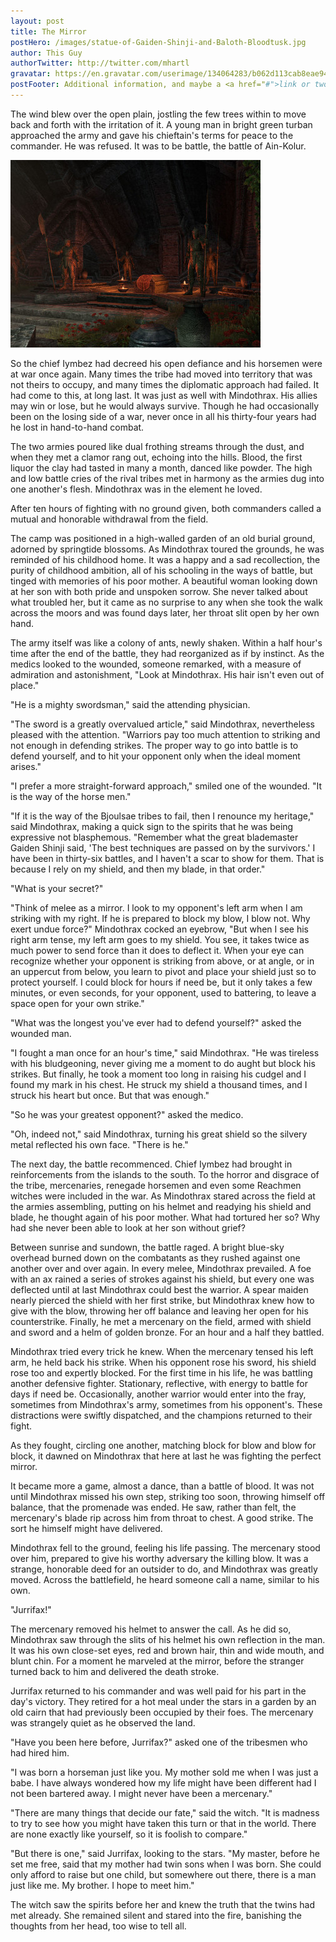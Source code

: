 ```yaml
---
layout: post
title: The Mirror
postHero: /images/statue-of-Gaiden-Shinji-and-Baloth-Bloodtusk.jpg
author: This Guy
authorTwitter: http://twitter.com/mhartl
gravatar: https://en.gravatar.com/userimage/134064283/b062d113cab8eae94ea1dfa3bde1d7de.jpg?size=200
postFooter: Additional information, and maybe a <a href="#">link or two</a>
---
```


The wind blew over the open plain, jostling the few trees within to move back
and forth with the irritation of it. A young man in bright green turban
approached the army and gave his chieftain's terms for peace to the commander.
He was refused. It was to be battle, the battle of Ain-Kolur.

<img class="pull-left" src="/images/interior-honors-rest.jpg" alt="honors-rest">

So the chief Iymbez had decreed his open defiance and his horsemen were at war
once again. Many times the tribe had moved into territory that was not theirs to occupy, and many times the diplomatic approach had failed. It had come to this,
at long last. It was just as well with Mindothrax. His allies may win or lose,
but he would always survive. Though he had occasionally been on the losing side
of a war, never once in all his thirty-four years had he lost in hand-to-hand
combat.

The two armies poured like dual frothing streams through the dust, and when they
met a clamor rang out, echoing into the hills. Blood, the first liquor the clay
had tasted in many a month, danced like powder. The high and low battle cries of
the rival tribes met in harmony as the armies dug into one another's flesh. Mindothrax was in the element he loved.

After ten hours of fighting with no ground given, both commanders called a
mutual and honorable withdrawal from the field.

The camp was positioned in a high-walled garden of an old burial ground, adorned
by springtide blossoms. As Mindothrax toured the grounds, he was reminded of his childhood home. It was a happy and a sad recollection, the purity of childhood ambition, all of his schooling in the ways of battle, but tinged with memories
of his poor mother. A beautiful woman looking down at her son with both pride
and unspoken sorrow. She never talked about what troubled her, but it came as no surprise to any when she took the walk across the moors and was found days
later, her throat slit open by her own hand.

The army itself was like a colony of ants, newly shaken. Within a half hour's
time after the end of the battle, they had reorganized as if by instinct. As the medics looked to the wounded, someone remarked, with a measure of admiration and astonishment, "Look at Mindothrax. His hair isn't even out of place."

"He is a mighty swordsman," said the attending physician.

"The sword is a greatly overvalued article," said Mindothrax, nevertheless
pleased with the attention. "Warriors pay too much attention to striking and not enough in defending strikes. The proper way to go into battle is to defend
yourself, and to hit your opponent only when the ideal moment arises."

"I prefer a more straight-forward approach," smiled one of the wounded. "It is
the way of the horse men."

"If it is the way of the Bjoulsae tribes to fail, then I renounce my heritage,"
said Mindothrax, making a quick sign to the spirits that he was being expressive
not blasphemous. "Remember what the great blademaster Gaiden Shinji said, 'The
best techniques are passed on by the survivors.' I have been in thirty-six
battles, and I haven't a scar to show for them. That is because I rely on my
shield, and then my blade, in that order."

"What is your secret?"

"Think of melee as a mirror. I look to my opponent's left arm when I am striking
with my right. If he is prepared to block my blow, I blow not. Why exert undue force?" Mindothrax cocked an eyebrow, "But when I see his right arm tense, my
left arm goes to my shield. You see, it takes twice as much power to send force
than it does to deflect it. When your eye can recognize whether your opponent is striking from above, or at angle, or in an uppercut from below, you learn to
pivot and place your shield just so to protect yourself. I could block for hours
if need be, but it only takes a few minutes, or even seconds, for your opponent, used to battering, to leave a space open for your own strike."

"What was the longest you've ever had to defend yourself?" asked the wounded
man.

"I fought a man once for an hour's time," said Mindothrax. "He was tireless with
his bludgeoning, never giving me a moment to do aught but block his strikes. But finally, he took a moment too long in raising his cudgel and I found my mark in
his chest. He struck my shield a thousand times, and I struck his heart but
once. But that was enough."

"So he was your greatest opponent?" asked the medico.

"Oh, indeed not," said Mindothrax, turning his great shield so the silvery metal reflected his own face. "There is he."

The next day, the battle recommenced. Chief Iymbez had brought in reinforcements from the islands to the south. To the horror and disgrace of the tribe,
mercenaries, renegade horsemen and even some Reachmen witches were included in
the war. As Mindothrax stared across the field at the armies assembling, putting
on his helmet and readying his shield and blade, he thought again of his poor mother. What had tortured her so? Why had she never been able to look at her son without grief?

Between sunrise and sundown, the battle raged. A bright blue-sky overhead burned down on the combatants as they rushed against one another over and over again.
In every melee, Mindothrax prevailed. A foe with an ax rained a series of
strokes against his shield, but every one was deflected until at last Mindothrax could best the warrior. A spear maiden nearly pierced the shield with her first strike, but Mindothrax knew how to give with the blow, throwing her off balance
and leaving her open for his counterstrike. Finally, he met a mercenary on the field, armed with shield and sword and a helm of golden bronze. For an hour and
a half they battled.

Mindothrax tried every trick he knew. When the mercenary tensed his left arm, he held back his strike. When his opponent rose his sword, his shield rose too and expertly blocked. For the first time in his life, he was battling another
defensive fighter. Stationary, reflective, with energy to battle for days if
need be. Occasionally, another warrior would enter into the fray, sometimes from Mindothrax's army, sometimes from his opponent's. These distractions were
swiftly dispatched, and the champions returned to their fight.

As they fought, circling one another, matching block for blow and blow for
block, it dawned on Mindothrax that here at last he was fighting the perfect
mirror.

It became more a game, almost a dance, than a battle of blood. It was not until Mindothrax missed his own step, striking too soon, throwing himself off balance, that the promenade was ended. He saw, rather than felt, the mercenary's blade
rip across him from throat to chest. A good strike. The sort he himself might
have delivered.

Mindothrax fell to the ground, feeling his life passing. The mercenary stood
over him, prepared to give his worthy adversary the killing blow. It was a
strange, honorable deed for an outsider to do, and Mindothrax was greatly moved. Across the battlefield, he heard someone call a name, similar to his own.

"Jurrifax!"

The mercenary removed his helmet to answer the call. As he did so, Mindothrax
saw through the slits of his helmet his own reflection in the man. It was his
own close-set eyes, red and brown hair, thin and wide mouth, and blunt chin. For
a moment he marveled at the mirror, before the stranger turned back to him and delivered the death stroke.

Jurrifax returned to his commander and was well paid for his part in the day's victory. They retired for a hot meal under the stars in a garden by an old cairn that had previously been occupied by their foes. The mercenary was strangely
quiet as he observed the land.

"Have you been here before, Jurrifax?" asked one of the tribesmen who had hired
him.

"I was born a horseman just like you. My mother sold me when I was just a babe.
I have always wondered how my life might have been different had I not been
bartered away. I might never have been a mercenary."

"There are many things that decide our fate," said the witch. "It is madness to
try to see how you might have taken this turn or that in the world. There are
none exactly like yourself, so it is foolish to compare."

"But there is one," said Jurrifax, looking to the stars. "My master, before he
set me free, said that my mother had twin sons when I was born. She could only afford to raise but one child, but somewhere out there, there is a man just like
me. My brother. I hope to meet him."

The witch saw the spirits before her and knew the truth that the twins had met already. She remained silent and stared into the fire, banishing the thoughts
from her head, too wise to tell all.

